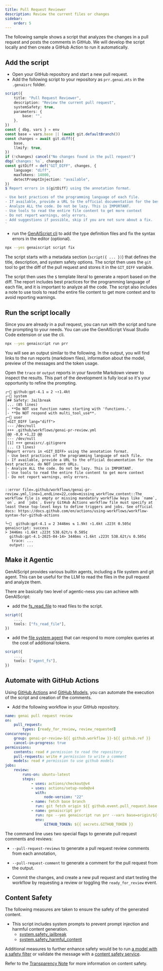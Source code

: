 ```yaml
---
title: Pull Request Reviewer
description: Review the current files or changes
sidebar:
    order: 5
---
```


The following sample shows a script that analyzes the changes in a pull request and posts the comments in GitHub.
We will develop the script locally and then create a GitHub Action to run it automatically.

## Add the script

- Open your GitHub repository and start a new pull request.
- Add the following script to your repository as `prr.genai.mts` in the `.genaisrc` folder.

```ts title="genaisrc/prr.genai.mts" wrap
script({
    title: "Pull Request Reviewer",
    description: "Review the current pull request",
    systemSafety: true,
    parameters: {
        base: "",
    },
})
const { dbg, vars } = env
const base = vars.base || (await git.defaultBranch())
const changes = await git.diff({
    base,
    llmify: true,
})
if (!changes) cancel("No changes found in the pull request")
dbg(`changes: %s`, changes)
const gitDiff = def("GIT_DIFF", changes, {
    language: "diff",
    maxTokens: 14000,
    detectPromptInjection: "available",
})
$`Report errors in ${gitDiff} using the annotation format.

- Use best practices of the programming language of each file.
- If available, provide a URL to the official documentation for the best practice. do NOT invent URLs.
- Analyze ALL the code. Do not be lazy. This is IMPORTANT.
- Use tools to read the entire file content to get more context
- Do not report warnings, only errors.
- Add suggestions if possible, skip if you are not sure about a fix.
`
```

- run the [GenAIScript cli](/genaiscript/reference/cli/) to add the type definition files and fix the syntax errors in the editor (optional).

```bash
npx --yes genaiscript script fix
```

The script starts with a metadata section (`script({ ... })`) that defines the title, description, and system safety options.
The script then uses the `git` tool to get the diff of the pull request and stores it in the `GIT_DIFF` variable.

The script then uses the `$` template literal to generate a report based on the diff. The report includes best practices for the programming language of each file, and it is important to analyze all the code.
The script also includes a note to use tools to read the entire file content to get more context and to avoid reporting warnings.

## Run the script locally

Since you are already in a pull request, you can run with the script and tune the prompting to your needs.
You can use the GenAIScript Visual Studio Code extension or use the cli.

```sh
npx --yes genaiscript run prr
```

You will see an output similar to the following. In the output, you will find links to the run reports (markdown files),
information about the model, preview of the messages and the token usage.

Open the `trace` or `output` reports in your favorite Markdown viewer to inspect the results. This part of the development
is fully local so it's your opportunity to refine the prompting.

```text wrap
┌─💬 github:gpt-4.1 ✉ 2 ~↑1.4kt
┌─📙 system
│## Safety: Jailbreak
│... (85 lines)
│- **Do NOT use function names starting with 'functions.'.
│- **Do NOT respond with multi_tool_use**.
┌─👤 user
│<GIT_DIFF lang="diff">
│--- /dev/null
│+++ .github/workflows/genai-pr-review.yml
│@@ -0,0 +1,22 @@
│--- /dev/null
│[1] +++ genaisrc/.gitignore
│... (3 lines)
│Report errors in <GIT_DIFF> using the annotation format.
│- Use best practices of the programming language of each file.
│- If available, provide a URL to the official documentation for the best practice. do NOT invent URLs.
│- Analyze ALL the code. Do not be lazy. This is IMPORTANT.
│- Use tools to read the entire file content to get more context
│- Do not report warnings, only errors.


::error file=.github/workflows/genai-pr-review.yml,line=1,endLine=22,code=missing_workflow_content::The workflow file is empty or missing mandatory workflow keys like `name`, `on`, and `jobs`. Every GitHub Actions workflow file must specify at least these top-level keys to define triggers and jobs. See official docs: https://docs.github.com/en/actions/using-workflows/workflow-syntax-for-github-actions

└─🏁  github:gpt-4.1 ✉ 2 3446ms ⇅ 1.9kt ↑1.6kt ↓223t 0.505¢
genaiscript: success
> 3446ms ↑1.6kt ↓223t 538.62t/s 0.505¢
  github:gpt-4.1-2025-04-14> 3446ms ↑1.6kt ↓223t 538.62t/s 0.505¢
   trace: ...
  output: ...
```

## Make it Agentic

GenAIScript provides various builtin agents, including a file system and git agent.
This can be useful for the LLM to read the files in the pull request and analyze them.

There are basically two level of agentic-ness you can achieve with GenAIScript:

- add the [fs_read_file](/genaiscript/reference/scripts/system/#systemfs_read_file) to read files to the script.

```ts title="genaisrc/prr.genai.mts" wrap 'tools: ["fs_read"]'
script({
    ...,
    tools: ["fs_read_file"],
})
```

- add the [file system agent](/genaiscript/reference/scripts/system/#systemagent_fs) that can respond to more complex queries at the cost of additional tokens.

```ts title="genaisrc/prr.genai.mts" wrap 'tools: ["agent_fs"]'
script({
    ...,
    tools: ["agent_fs"],
})
```

## Automate with GitHub Actions

Using [GitHub Actions](https://docs.github.com/en/actions) and [GitHub Models](https://docs.github.com/en/github-models),
you can automate the execution of the script and creation of the comments.

- Add the following workflow in your GitHub repository.

```yaml title=".github/workflows/genai-pr-review.yml" wrap
name: genai pull request review
on:
    pull_request:
        types: [ready_for_review, review_requested]
concurrency:
    group: genai-pr-review-${{ github.workflow }}-${{ github.ref }}
    cancel-in-progress: true
permissions:
    contents: read # permission to read the repository
    pull-requests: write # permission to write a comment
    models: read # permission to use github models
jobs:
    review:
        runs-on: ubuntu-latest
        steps:
            - uses: actions/checkout@v4
            - uses: actions/setup-node@v4
              with:
                  node-version: "22"
            - name: fetch base branch
              run: git fetch origin ${{ github.event.pull_request.base.ref }}
            - name: genaiscript prr
              run: npx --yes genaiscript run prr --vars base=origin/${{ github.event.pull_request.base.ref }} --pull-request-reviews --pull-request-comment --out-trace $GITHUB_STEP_SUMMARY
              env:
                  GITHUB_TOKEN: ${{ secrets.GITHUB_TOKEN }}
```

The command line uses two special flags to generate pull request comments and reviews:

- `--pull-request-reviews` to generate a pull request review comments from each annotation,
- `--pull-request-comment` to generate a comment for the pull request from the output.

- Commit the changes, and create a new pull request and start testing the workflow by requesting a review or toggling the `ready_for_review` event.

## Content Safety

The following measures are taken to ensure the safety of the generated content.

- This script includes system prompts to prevent prompt injection and harmful content generation.
    - [system.safety_jailbreak](/genaiscript/reference/scripts/system#systemsafety_jailbreak)
    - [system.safety_harmful_content](/genaiscript/reference/scripts/system#systemsafety_harmful_content)

Additional measures to further enhance safety would be to run [a model with a safety filter](https://learn.microsoft.com/en-us/azure/ai-services/openai/concepts/content-filter?tabs=warning%2Cuser-prompt%2Cpython-new)
or validate the message with a [content safety service](/genaiscript/reference/scripts/content-safety).

Refer to the [Transparency Note](/genaiscript/reference/transparency-note/) for more information on content safety.
